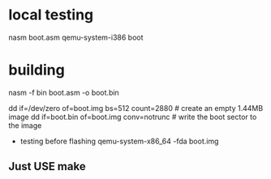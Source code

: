 # local testing
nasm boot.asm
qemu-system-i386 boot

# building
nasm -f bin boot.asm -o boot.bin

dd if=/dev/zero of=boot.img bs=512 count=2880  # create an empty 1.44MB image
dd if=boot.bin of=boot.img conv=notrunc       # write the boot sector to the image

- testing before flashing
qemu-system-x86_64 -fda boot.img

## Just USE make
